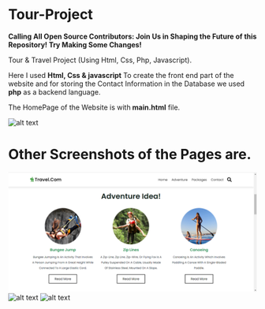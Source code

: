 # Tour-Project
<b>Calling All Open Source Contributors: Join Us in Shaping the Future of this Repository! Try Making Some Changes!</b> 

Tour &amp; Travel Project (Using Html, Css, Php, Javascript).

Here I used <b>Html, Css & javascript</b> To create the front end part of the website and for storing the Contact Information in the Database we used <b>php</b> as a backend language.

The HomePage of the Website is with<b> main.html</b> file.

![alt text](https://github.com/sharmayash9690/Tour-Project/blob/main/screenshot/home.PNG?raw=true)

<h1><b>Other Screenshots of the Pages are.</b></h1>

![alt text](https://github.com/sharmayash9690/Tour-Project-main/blob/cdb2d9281aca9c7da8304478c053895f7b4360e7/Tour-Project-main/screenshot/adventure.PNG)
![alt text]([https://github.com/sharmayash9690/Tour-Project/blob/main/screenshot/package1.PNG?raw=true](https://github.com/sharmayash9690/Tour-Project-main/blob/ec6aa4a6cd58b141b3563e3a69910530b33cb230/Tour-Project-main/screenshot/package2.PNG))
![alt text]([https://github.com/sharmayash9690/Tour-Project/blob/main/screenshot/contact.PNG?raw=true](https://github.com/sharmayash9690/Tour-Project-main/blob/ec6aa4a6cd58b141b3563e3a69910530b33cb230/Tour-Project-main/screenshot/contact.PNG))
